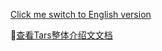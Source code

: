 [Click me switch to English version](README.md)

[查看Tars整体介绍文文档](https://tarscloud.github.io/TarsDocs)